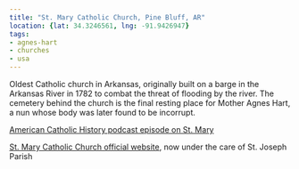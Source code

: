 ```yaml
---
title: "St. Mary Catholic Church, Pine Bluff, AR"
location: {lat: 34.3246561, lng: -91.9426947}
tags:
- agnes-hart
- churches
- usa
---
```


Oldest Catholic church in Arkansas, originally built on a barge in the Arkansas River in 1782 to combat the threat of flooding by the river.  The cemetery behind the church is the final resting place for Mother Agnes Hart, a nun whose body was later found to be incorrupt.

[American Catholic History podcast episode on St. Mary](https://americancatholichistory.org/old-st-mary-pine-bluff-arkansas/)

[St. Mary Catholic Church official website](https://www.stjosephpinebluff.org/st-mary-catholic-church.html), now under the care of St. Joseph Parish